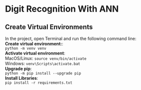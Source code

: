 # Digit Recognition With ANN

## Create Virtual Environments
In the project, open Terminal and run the following command line: <br>
**Create virtual environment:**: <br>
`python -m venv venv` <br>
**Activate virtual environment**: <br>
MacOS/Linux: `source venv/bin/activate` <br>
Windows: `venv\Scripts\activate.bat` <br>
**Upgrade pip**: <br>
`python -m pip install --upgrade pip` <br>
**Install Libraries**: <br>
`pip install -r requirements.txt`


